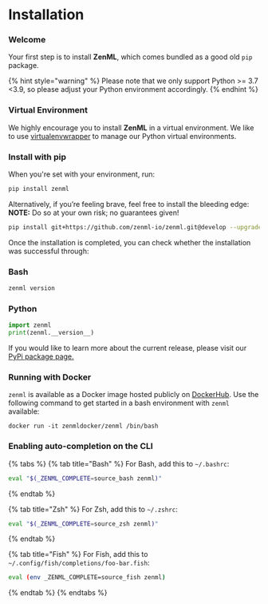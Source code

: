 # Installation
### Welcome

Your first step is to install **ZenML**, which comes bundled as a good old `pip` package.

{% hint style="warning" %}
Please note that we only support Python >= 3.7 <3.9, so please adjust your Python environment accordingly.
{% endhint %}

### Virtual Environment

We highly encourage you to install **ZenML** in a virtual environment. We like
to use [virtualenvwrapper](https://virtualenvwrapper.readthedocs.io/en/latest/)
to manage our Python virtual environments.

### Install with pip

When you're set with your environment, run:

```bash
pip install zenml
```

Alternatively, if you’re feeling brave, feel free to install the bleeding edge: **NOTE:** Do so at your own risk;
no guarantees given!

```bash
pip install git+https://github.com/zenml-io/zenml.git@develop --upgrade
```

Once the installation is completed, you can check whether the installation was successful through:

### Bash

```bash
zenml version
```

### Python

```python
import zenml
print(zenml.__version__)
```

If you would like to learn more about the current release, please visit our 
[PyPi package page.](https://pypi.org/project/zenml)

### Running with Docker

`zenml` is available as a Docker image hosted publicly on [DockerHub](https://hub.docker.com/r/zenmldocker/zenml). Use the following command to get started in a bash environment with `zenml` available:

```
docker run -it zenmldocker/zenml /bin/bash
```

### Enabling auto-completion on the CLI

{% tabs %}
{% tab title="Bash" %}
For Bash, add this to `~/.bashrc`:
```bash
eval "$(_ZENML_COMPLETE=source_bash zenml)"
```
{% endtab %}

{% tab title="Zsh" %}
For Zsh, add this to `~/.zshrc`:

```bash
eval "$(_ZENML_COMPLETE=source_zsh zenml)"
```
{% endtab %}

{% tab title="Fish" %}
For Fish, add this to `~/.config/fish/completions/foo-bar.fish`:

```bash
eval (env _ZENML_COMPLETE=source_fish zenml)
```
{% endtab %}
{% endtabs %}
